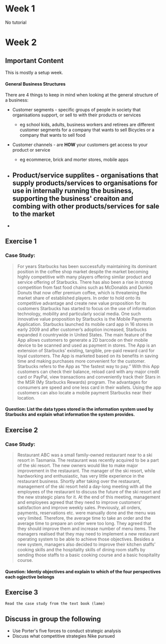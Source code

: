

# Week 1

No tutorial

# Week 2

## Important Content

This is mostly a setup week.

#### General Business Structures

There are 4 things to keep in mind when looking at the general structure of a business:

 - Customer segments - specific groups of people in society that organisations support, or sell to with their products or services
    - eg school kids, adults, business workers and retirees are different customer segments for a company that wants to sell Bicycles or a company that wants to sell food
 
 - Customer channels - are **HOW** your customers get access to your product or service
    - eg ecommerce, brick and morter stores, mobile apps

 - Product/service supplites - organisations that supply products/services to organisations for use in internally running the business, supporting the business' creaiton and combing with other products/services for sale to the market
    - 
 
 -
## Exercise 1

### Case Study:

>For years Starbucks has been successfully maintaining its dominant position in the coffee shop market despite the market
>becoming highly competitive with many players offering similar product and service offering of Starbucks. There has also been a
>rise in strong competition from fast food chains such as McDonalds and Dunkin Donuts that now offer premium coffee, which is
>threatening the market share of established players. In order to hold onto its competitive advantage and create new value
>proposition for its customers Starbucks has started to focus on the use of information technology, mobility and particularly social
>media. One such innovative value proposition by Starbucks is the Mobile Payments Application. Starbucks launched its mobile card
>app in 16 stores in early 2009 and after customer’s adoption increased, Starbucks expanded it countrywide in United States. The
>main feature of the App allows customers to generate a 2D barcode on their mobile device to be scanned and used as payment in
>stores. The App is an extension of Starbucks’ existing, tangible, pre-paid reward card for loyal customers. The App is marketed
>based on its benefits in saving time and making purchases more convenient for the customer. Starbucks refers to the App as “the
>fastest way to pay.” With this App customers can check their balance, reload card with any major credit card or PayPal, view
>transactions and conveniently track their Stars in the MSR (My Starbucks Rewards) program. The advantages for consumers are
>speed and one less card in their wallets. Using the app customers can also locate a mobile payment Starbucks near their location.


#### Question: List the data types stored in the information system used by Starbucks and explain what information the system provides.

## Exercise 2


### Case Study:
>Restaurant ABC was a small family-owned restaurant near to a ski resort in Tasmania. The restaurant was recently
>acquired to be a part of the ski resort. The new owners would like to make major improvement in the restaurant. The
>manager of the ski resort, while hardworking and enthusiastic, has very little experience in the restaurant business.
>Shortly after taking over the restaurant, management of the ski resort held a day-long meeting with all the employees
>of the restaurant to discuss the future of the ski resort and the new strategic plans for it. At the end of this meeting,
>management and employees agreed that they need to improve customers’ satisfaction and improve weekly sales.
>Previously, all orders, payments, reservations etc. were manually done and the menu was very limited. Therefore, the
>average time to take an order and the average time to prepare an order were too long. They agreed that they should
>improve them and increase number of menu items. The managers realised that they may need to implement a new
>restaurant operating system to be able to achieve those objectives. Besides a new system, managers also decided to
>improve their kitchen staffs’ cooking skills and the hospitality skills of dining room staffs by sending those staffs to a
>basic cooking course and a basic hospitality course.


#### Question: Identiy objectives and explain to which of the four perspectives each ogjective belongs

## Exercise 3

```
Read the case study from the text book (lame)
```

## Discuss in group the following
 - Use Porter's five forces to conduct strategic analysis
 - Discuss what competitive strategies Nike pursued
